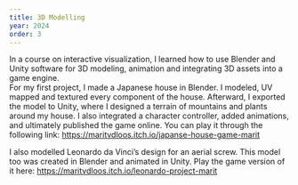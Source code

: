 ```yaml
---
title: 3D Modelling
year: 2024
order: 3
---
```

In a course on interactive visualization, I learned how to use Blender and Unity software for 3D modeling, animation and integrating 3D assets into a game engine.
<br>
For my first project, I made a Japanese house in Blender. I modeled, UV mapped and textured every component of the house. Afterward, I exported the model to Unity, where I designed a terrain of mountains and plants around my house. I also integrated a character controller, added animations, and ultimately published the game online. You can play it through the following link: https://maritvdloos.itch.io/japanse-house-game-marit
<Images images="1jap.png,cover.png,jap3.png" height="500px" width="500px" lgColumns="3" caption= "Details of my Japanese house">

I also modelled Leonardo da Vinci’s design for an aerial screw. This model too was created in Blender and animated in Unity. Play the game version of it here: https://maritvdloos.itch.io/leonardo-project-marit
<Images images="leo1.png,leo2.png,leo3.png" height="500px" width="500px" lgColumns="3" caption=": Renders of the aerial screw">
